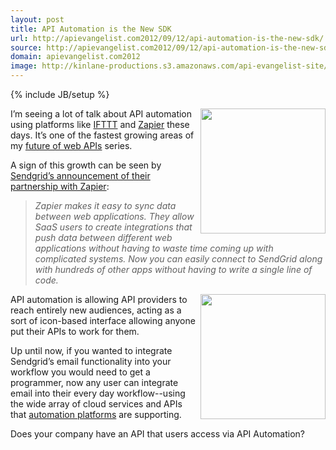 ```yaml
---
layout: post
title: API Automation is the New SDK
url: http://apievangelist.com2012/09/12/api-automation-is-the-new-sdk/
source: http://apievangelist.com2012/09/12/api-automation-is-the-new-sdk/
domain: apievangelist.com2012
image: http://kinlane-productions.s3.amazonaws.com/api-evangelist-site/blog/zapier-sendgrid.png
---
```

{% include JB/setup %}
<p><a href="https://zapier.com/" target="_blank"><img src="https://s3.amazonaws.com/kinlane-productions/api-evangelist/zapier/zapier-logo.jpeg" alt="" width="200" align="right" /></a></p>
<p><a href="https://zapier.com/" target="_blank"></a></p>
<p>I&rsquo;m seeing a lot of talk about API automation using platforms like <a title="IFTTT" href="https://ifttt.com/dashboard">IFTTT</a> and <a title="Zapier" href="https://zapier.com/">Zapier</a> these days.  It&rsquo;s one of the fastest growing areas of my&nbsp;<a title="future of web APIs" href="http://apievangelist.com/2012/07/27/what-is-the-future-of-web-apis/">future of web APIs</a> series.</p>
<p>A sign of this growth can be seen by <a title="Sendgrid&rsquo;s announcement of their partnership with Zapier" href="http://sendgrid.com/blog/sync-data-between-applications/">Sendgrid&rsquo;s announcement of their partnership with Zapier</a>:</p>
<blockquote><em>Zapier makes it easy to sync data between web applications. They allow SaaS users to create integrations that push data between different web applications without having to waste time coming up with complicated systems.  Now you can easily connect to SendGrid along with hundreds of other apps without having to write a single line of code.</em></blockquote>
<p><a href="http://sendgrid.com/" target="_blank"><img src="https://s3.amazonaws.com/kinlane-productions/api-evangelist/sendgrid/sendgrid.jpeg" alt="" width="200" align="right" /></a></p>
<p>API automation is allowing API providers to reach entirely new audiences, acting as a sort of icon-based interface allowing anyone put their APIs to work for them.</p>
<p>Up until now, if you wanted to integrate Sendgrid&rsquo;s email functionality into your workflow you would need to get a programmer, now any user can integrate email into their every day workflow--using the wide array of cloud services and APIs that <a title="automation platforms" href="http://apievangelist.com/2012/08/21/api-automation-platforms/">automation platforms</a> are supporting.</p>
<p>Does your company have an API that users access via API Automation?</p>
